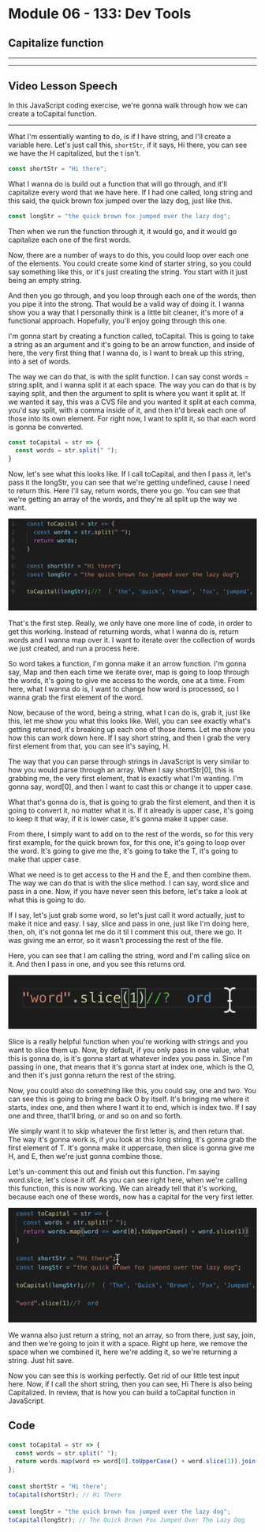# Module 06 - 133: Dev Tools

## Capitalize function

---

---

## Video Lesson Speech

In this JavaScript coding exercise, we're gonna walk through how we can create a toCapital function.

****

What I'm essentially wanting to do, is if I have string, and I'll create a variable here. Let's just call this, `shortStr`, if it says, Hi there, you can see we have the H capitalized, but the t isn't. 

```javascript
const shortStr = "Hi there";
```

What I wanna do is build out a function that will go through, and it'll capitalize every word that we have here. If I had one called, long string and this said, the quick brown fox jumped over the lazy dog, just like this.

```javascript
const longStr = "the quick brown fox jumped over the lazy dog";
```

Then when we run the function through it, it would go, and it would go capitalize each one of the first words. 

Now, there are a number of ways to do this, you could loop over each one of the elements. You could create some kind of starter string, so you could say something like this, or it's just creating the string. You start with it just being an empty string. 

And then you go through, and you loop through each one of the words, then you pipe it into the strong. That would be a valid way of doing it. I wanna show you a way that I personally think is a little bit cleaner, it's more of a functional approach. Hopefully, you'll enjoy going through this one. 

I'm gonna start by creating a function called, toCapital. This is going to take a string as an argument and it's going to be an arrow function, and inside of here, the very first thing that I wanna do, is I want to break up this string, into a set of words. 

The way we can do that, is with the split function. I can say const words = string.split, and I wanna split it at each space. The way you can do that is by saying split, and then the argument to split is where you want it split at. If we wanted it say, this was a CVS file and you wanted it split at each comma, you'd say split, with a comma inside of it, and then it'd break each one of those into its own element. For right now, I want to split it, so that each word is gonna be converted. 

```javascript
const toCapital = str => {
  const words = str.split(" ");
}
```

Now, let's see what this looks like. If I call toCapital, and then I pass it, let's pass it the longStr, you can see that we're getting undefined, cause I need to return this. Here I'll say, return words, there you go. You can see that we're getting an array of the words, and they're all split up the way we want. 

![large](./06-133_IMG1.png)

That's the first step. Really, we only have one more line of code, in order to get this working. Instead of returning words, what I wanna do is, return words and I wanna map over it. I want to iterate over the collection of words we just created, and run a process here. 

So word takes a function, I'm gonna make it an arrow function. I'm gonna say, Map and then each time we iterate over, map is going to loop through the words, it's going to give me access to the words, one at a time. From here, what I wanna do is, I want to change how word is processed, so I wanna grab the first element of the word. 

Now, because of the word, being a string, what I can do is, grab it, just like this, let me show you what this looks like. Well, you can see exactly what's getting returned, it's breaking up each one of those items. Let me show you how this can work down here. If I say short string, and then I grab the very first element from that, you can see it's saying, H. 

The way that you can parse through strings in JavaScript is very similar to how you would parse through an array. When I say shortStr[0], this is grabbing me, the very first element, that is exactly what I'm wanting. I'm gonna say, word[0], and then I want to cast this or change it to upper case. 

What that's gonna do is, that is going to grab the first element, and then it is going to convert it, no matter what it is. If it already is upper case, it's going to keep it that way, if it is lower case, it's gonna make it upper case. 

From there, I simply want to add on to the rest of the words, so for this very first example, for the quick brown fox, for this one, it's going to loop over the word. It's going to give me the, it's going to take the T, it's going to make that upper case. 

What we need is to get access to the H and the E, and then combine them. The way we can do that is with the slice method. I can say, word.slice and pass in a one. Now, if you have never seen this before, let's take a look at what this is going to do. 

If I say, let's just grab some word, so let's just call it word actually, just to make it nice and easy. I say, slice and pass in one, just like I'm doing here, then, oh, it's not gonna let me do it til I comment this out, there we go. It was giving me an error, so it wasn't processing the rest of the file. 

Here, you can see that I am calling the string, word and I'm calling slice on it. And then I pass in one, and you see this returns ord. 

![large](./06-133_IMG2.png)

Slice is a really helpful function when you're working with strings and you want to slice them up. Now, by default, if you only pass in one value, what this is gonna do, is it's gonna start at whatever index you pass in. Since I'm passing in one, that means that it's gonna start at index one, which is the O, and then it's just gonna return the rest of the string. 

Now, you could also do something like this, you could say, one and two. You can see this is going to bring me back O by itself. It's bringing me where it starts, index one, and then where I want it to end, which is index two. If I say one and three, that'll bring, or and so on and so forth. 

We simply want it to skip whatever the first letter is, and then return that. The way it's gonna work is, if you look at this long string, it's gonna grab the first element of T. It's gonna make it uppercase, then slice is gonna give me H, and E, then we're just gonna combine those. 

Let's un-comment this out and finish out this function. I'm saying word.slice, let's close it off. As you can see right here, when we're calling this function, this is now working. We can already tell that it's working, because each one of these words, now has a capital for the very first letter. 

![large](./06-133_IMG3.png)

We wanna also just return a string, not an array, so from there, just say, join, and then we're going to join it with a space. Right up here, we remove the space when we combined it, here we're adding it, so we're returning a string. Just hit save. 

Now you can see this is working perfectly. Get rid of our little test input here. Now, if I call the short string, then you can see, Hi There is also being Capitalized. In review, that is how you can build a toCapital function in JavaScript. 

## Code

```javascript
const toCapital = str => {
  const words = str.split(" ");
  return words.map(word => word[0].toUpperCase() + word.slice(1)).join(" ");
};

const shortStr = "Hi there";
toCapital(shortStr); // Hi There

const longStr = "the quick brown fox jumped over the lazy dog";
toCapital(longStr); // The Quick Brown Fox Jumped Over The Lazy Dog
```
